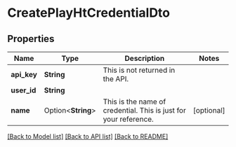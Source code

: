 # CreatePlayHtCredentialDto

## Properties

Name | Type | Description | Notes
------------ | ------------- | ------------- | -------------
**api_key** | **String** | This is not returned in the API. | 
**user_id** | **String** |  | 
**name** | Option<**String**> | This is the name of credential. This is just for your reference. | [optional]

[[Back to Model list]](../README.md#documentation-for-models) [[Back to API list]](../README.md#documentation-for-api-endpoints) [[Back to README]](../README.md)


